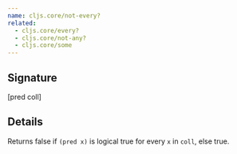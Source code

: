 ```yaml
---
name: cljs.core/not-every?
related:
  - cljs.core/every?
  - cljs.core/not-any?
  - cljs.core/some
---
```


## Signature
[pred coll]


## Details

Returns false if `(pred x)` is logical true for every `x` in `coll`, else true.
